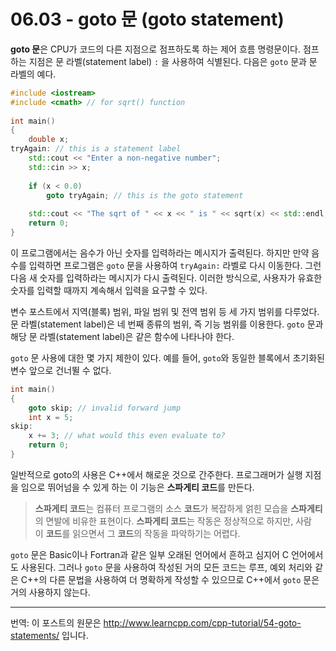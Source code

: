 # 06.03 - goto 문 (goto statement)

**goto 문**은 CPU가 코드의 다른 지점으로 점프하도록 하는 제어 흐름 명령문이다. 점프하는 지점은 문 라벨(statement label) `:` 을 사용하여 식별된다. 다음은 `goto` 문과 문 라벨의 예다.

```cpp
#include <iostream>
#include <cmath> // for sqrt() function
 
int main()
{
    double x;
tryAgain: // this is a statement label
    std::cout << "Enter a non-negative number"; 
    std::cin >> x;
 
    if (x < 0.0)
        goto tryAgain; // this is the goto statement
 
    std::cout << "The sqrt of " << x << " is " << sqrt(x) << std::endl;
    return 0;
}
```

이 프로그램에서는 음수가 아닌 숫자를 입력하라는 메시지가 출력된다. 하지만 만약 음수를 입력하면 프로그램은 `goto` 문을 사용하여 `tryAgain:` 라벨로 다시 이동한다. 그런 다음 새 숫자를 입력하라는 메시지가 다시 출력된다.  이러한 방식으로, 사용자가 유효한 숫자를 입력할 때까지 계속해서 입력을 요구할 수 있다.

변수 포스트에서 지역(블록) 범위, 파일 범위 및 전역 범위 등 세 가지 범위를 다루었다. 문 라벨(statement label)은 네 번째 종류의 범위, 즉 기능 범위를 이용한다. `goto` 문과 해당 문 라벨(statement label)은 같은 함수에 나타나야 한다.

`goto` 문 사용에 대한 몇 가지 제한이 있다. 예를 들어, `goto`와 동일한 블록에서 초기화된 변수 앞으로 건너뛸 수 없다.

```cpp
int main()
{
    goto skip; // invalid forward jump
    int x = 5;
skip:
    x += 3; // what would this even evaluate to?
    return 0;
}
```

일반적으로 goto의 사용은 C++에서 해로운 것으로 간주한다. 프로그래머가 실행 지점을 임으로 뛰어넘을 수 있게 하는 이 기능은 **스파게티 코드**를 만든다.

> **스파게티 코드**는 컴퓨터 프로그램의 소스 **코드**가 복잡하게 얽힌 모습을 **스파게티**의 면발에 비유한 표현이다. **스파게티 코드**는 작동은 정상적으로 하지만, 사람이 **코드**를 읽으면서 그 **코드**의 작동을 파악하기는 어렵다. 

`goto` 문은 Basic이나 Fortran과 같은 일부 오래된 언어에서 흔하고 심지어 C 언어에서도 사용된다. 그러나 `goto` 문을 사용하여 작성된 거의 모든 코드는 루프, 예외 처리와 같은 C++의 다른 문법을 사용하여 더 명확하게 작성할 수 있으므로 C++에서 `goto` 문은 거의 사용하지 않는다.

---

번역: 이 포스트의 원문은 http://www.learncpp.com/cpp-tutorial/54-goto-statements/ 입니다.